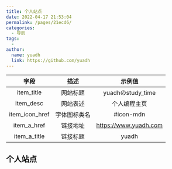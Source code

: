 ```yaml
---
title: 个人站点
date: 2022-04-17 21:53:04
permalink: /pages/21ecd6/
categories:
  - 导航
tags:
  - 
author: 
  name: yuadh
  link: https://github.com/yuadh
---
```






|      字段      |     描述     |        示例值         |
| :------------: | :----------: | :-------------------: |
|   item_title   |   网站标题   |   yuadhのstudy_time   |
|   item_desc    |   网站表述   |     个人编程主页      |
| item_icon_href | 字体图标类名 |       #icon-mdn       |
|  item_a_href   |   链接地址   | https://www.yuadh.com |
|  item_a_title  |   链接标题   |         yuadh         |

## 个人站点

<navWeb/>